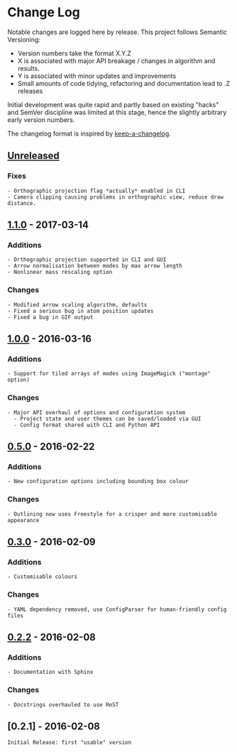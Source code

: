 # Change Log

Notable changes are logged here by release. This project follows Semantic Versioning:

- Version numbers take the format X.Y.Z
- X is associated with major API breakage / changes in algorithm and results.
- Y is associated with minor updates and improvements
- Small amounts of code tidying, refactoring and documentation lead to .Z releases

Initial development was quite rapid and partly based on existing
"hacks" and SemVer discipline was limited at this stage, hence the
slightly arbitrary early version numbers.

The changelog format is inspired by [keep-a-changelog](https://github.com/olivierlacan/keep-a-changelog).

## [Unreleased]

### Fixes
    - Orthographic projection flag *actually* enabled in CLI
    - Camera clipping causing problems in orthographic view, reduce draw distance.

## [1.1.0] - 2017-03-14

### Additions
    - Orthographic projection supported in CLI and GUI
    - Arrow normalisation between modes by max arrow length
    - Nonlinear mass rescaling option

### Changes
    - Modified arrow scaling algorithm, defaults
    - Fixed a serious bug in atom position updates
    - Fixed a bug in GIF output

## [1.0.0] - 2016-03-16

### Additions
    - Support for tiled arrays of modes using ImageMagick ("montage" option)
    
### Changes
    - Major API overhaul of options and configuration system
      - Project state and user themes can be saved/loaded via GUI
      - Config format shared with CLI and Python API

## [0.5.0] - 2016-02-22

### Additions
    - New configuration options including bounding box colour

### Changes
    - Outlining now uses Freestyle for a crisper and more customisable appearance
    
## [0.3.0] - 2016-02-09

### Additions
    - Customisable colours

### Changes
    - YAML dependency removed, use ConfigParser for human-friendly config files


## [0.2.2] - 2016-02-08

### Additions
    - Documentation with Sphinx

### Changes
    - Docstrings overhauled to use ReST
    
## [0.2.1] - 2016-02-08

    Initial Release: first "usable" version
    

[Unreleased]: https://github.com/ajjackson/ascii-phonons/compare/1.0.1...master
[1.1.0]: https://github.com/ajjackson/ascii-phonons/compare/1.0.0...1.0.1
[1.0.0]: https://github.com/ajjackson/ascii-phonons/compare/0.5.0...1.0.0
[0.5.0]: https://github.com/ajjackson/ascii-phonons/compare/0.3.0...0.5.0
[0.3.0]: https://github.com/ajjackson/ascii-phonons/compare/0.2.2...0.3.0
[0.2.2]: https://github.com/ajjackson/ascii-phonons/compare/0.2.1...0.2.2
